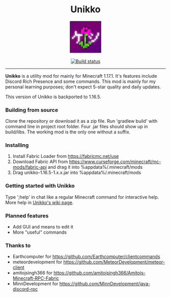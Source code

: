 <h1 align="center">Unikko</h1>
<p align="center">
<img src="https://raw.githubusercontent.com/jnkyto/Unikko/main/src/main/resources/assets/unikko/unikko.png" width="20%" alt="The logo of Unikko Utility Mod">
</p>

<a href="https://github.com/jnkyto/Unikko/actions/workflows/build-1.16.yml">
    <p align="center">
        <img src="https://github.com/jnkyto/Unikko/actions/workflows/build-1.16.yml/badge.svg" alt="Build status">
    </p>
</a>

---

<b>Unikko</b> is a utility mod for mainly for Minecraft 1.17.1. It's features include Discord Rich Presence and some commands. This mod is mainly for my personal learning purposes; don't expect 5-star quality and daily updates.

This version of Unikko is backported to 1.16.5.

### Building from source
Clone the repository or download it as a zip file. Run 'gradlew build' with command line in project root folder. Four .jar files should show up in build/libs. The working mod is the only one without a suffix.

### Installing
1. Install Fabric Loader from https://fabricmc.net/use
2. Download Fabric API from https://www.curseforge.com/minecraft/mc-mods/fabric-api and drag it into %appdata%/.minecraft/mods
3. Drag unikko-1.16.5-1.x.x.jar into %appdata%/.minecraft/mods

### Getting started with Unikko
Type ';help' in chat like a regular Minecraft command for interactive help. More help in [Unikko's wiki page](https://github.com/jnkyto/Unikko/wiki).

### Planned features
- Add GUI and means to edit it
- More "useful" commands

### Thanks to
- Earthcomputer for https://github.com/Earthcomputer/clientcommands
- meteordevelopment for https://github.com/MeteorDevelopment/meteor-client
- amitojsingh366 for https://github.com/amitojsingh366/Amitojs-Minecraft-RPC-Fabric
- MinnDevelopment for https://github.com/MinnDevelopment/java-discord-rpc
